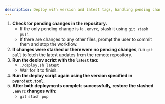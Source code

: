 ```yaml
---
description: Deploy with version and latest tags, handling pending changes safely
---
```


1. **Check for pending changes in the repository.**
   - If the only pending change is to `.envrc`, stash it using `git stash push`.
   - If there are changes to any other files, prompt the user to commit them and stop the workflow.
2. **If changes were stashed or there were no pending changes**, run `git pull` to fetch the latest updates from the remote repository.
3. **Run the deploy script with the `latest` tag:**
   - `./deploy.sh latest`
   - Wait for it to finish.
4. **Run the deploy script again using the version specified in `pyproject.toml`.**
5. **After both deployments complete successfully, restore the stashed `.envrc` changes with:**
   - `git stash pop`
